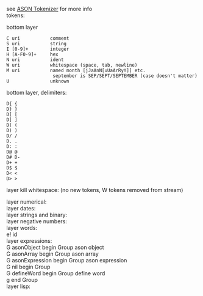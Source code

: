 see [ASON Tokenizer](https://guitarvydas.github.io/2021/04/10/ASON-Notation-Pipeline.htm) for more info 
<br>tokens:

bottom layer
```
C uri			comment
S uri			string
I [0-9]+		integer
H [A-F0-9]+		hex
N uri			ident
W uri			whitespace (space, tab, newline)
M uri			named month [jJaAnN[uUaArRyY]] etc. 
				 september is SEP/SEPT/SEPTEMBER (case doesn't matter)
U				unknown

```
bottom layer, delimiters:
```
D{ {
D} }
D[ [
D] ]
D( (
D) )
D/ /
D. .
D: :
D@ @
D# D-
D+ +
D$ $
D< <
D> >
```

layer kill whitespace:
(no new tokens, W tokens removed from stream)

layer numerical:
<br>
layer dates:<br>
layer strings and binary:<br>
layer negative numbers:<br>
layer words:<br>
e! id<br>
layer expressions:<br>
G asonObject		begin Group ason object<br>
G asonArray			begin Group ason array <br>
G asonExpression	begin Group ason expression <br>
G nil				begin Group <nothing> <br>
G defineWord		begin Group define word <br>
g					end Group <br>
layer lisp:
